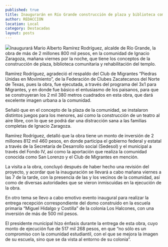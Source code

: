```yaml
---
published: true
title: Inaugurarán en Río Grande construcción de plaza y biblioteca comunitaria; invirtieron más de 2 mdp
author: REDACCION
location: Local
category: Destacadas
layout: posts
---
```


![](http://i.imgur.com/UsysO30m.jpg)Inaugurará Mario Alberto Ramírez Rodríguez, alcalde de Río Grande, la obra de más de 2 millones 800 mil pesos, en la comunidad de Ignacio Zaragoza, mañana viernes por la noche, que tiene los conceptos de la construcción de plaza, biblioteca comunitaria y rehabilitación del templo.

Ramírez Rodríguez, agradeció el respaldo del Club de Migrantes “Piedras Unidas en Movimiento”, de la Federación de Clubes Zacatecanos del Norte de Texas, pues la obra, fue ejecutada, a través del programa del 3x1 para Migrantes, y en donde fue básico el entusiasmo de los paisanos, para que se construyeran los 2 mil 380 metros cuadrados en esta obra, que dará excelente imagen urbana a la comunidad.

Señaló que en el concepto de la plaza de la comunidad, se instalaron distintos juegos para los menores, así como la construcción de un teatro al aire libre, con lo que se podrá dar una distracción sana a las familias completas de Ignacio Zaragoza.

Ramírez Rodríguez, detalló que la obra tiene un monto de inversión de 2 millones 812 mil 460 pesos, en donde participa el gobierno federal y estatal a través de la Secretaría de Desarrollo social (Sedesol) y el municipal a través del Fondo IV, así como la aportación que realiza la comunidad conocida como San Lorenzo y el Club de Migrantes en mención.

La visita a la obra, concluyó después de haber hecho una revisión del proyecto, y acordar que la inauguración se llevará a cabo mañana viernes a las 7 de la tarde, con la presencia de las y los vecinos de la comunidad, así como de diversas autoridades que se vieron inmiscuidas en  la ejecución de la obra. 

En otro tema se llevo a cabo emotivo evento inaugural para realizar la entrega recepción correspondiente del domo construido en la escuela primaria “Miguel Hidalgo y Costilla” de la colonia Los Halcones, con una inversión de más de 500 mil pesos.

El presidente municipal hizo énfasis durante la entrega de esta obra, cuyo monto de ejecución fue de 517 mil 268 pesos, en que “no sólo es un compromiso con la comunidad estudiantil, con el que se mejora la imagen de su escuela, sino que se da vista al entorno de su colonia”.

